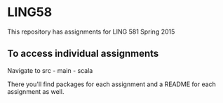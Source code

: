 # LING58
This repository has assignments for LING 581 Spring 2015

To access individual assignments
---------------------------------

Navigate to src - main - scala

There you'll find packages for each assignment and a README for each assignment as well.
